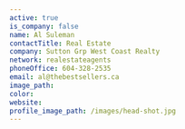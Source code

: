 ```yaml
---
active: true
is_company: false
name: Al Suleman
contactTitle: Real Estate
company: Sutton Grp West Coast Realty
network: realestateagents
phoneOffice: 604-328-2535
email: al@thebestsellers.ca
image_path:
color:
website:
profile_image_path: /images/head-shot.jpg
---
```




